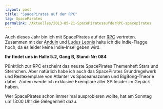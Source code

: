 ```yaml
---
layout: post
title: "SpacePirates auf der RPC"
tag: SpacePirates
permalink: /Aktuelles/2013-05-21-SpacePiratesaufderRPC-spacepirates
---
```


Auch dieses Jahr bin ich mit SpacePirates auf der [RPC](http://www.rpc-germany.de) vertreten. Zusammen mit der [Anduin](http://www.anduin-fanzine.de/) und [Ludus Leonis](http://www.ludus-leonis.com/) halte ich die Indie-Flagge hoch, da es leider keine Indie-Insel geben wird.

**Ihr findet uns in Halle 5.2, Gang B, Stand-Nr: 084**

Pünktlich zur RPC erscheint das neuste SpacePirates Themenheft Stars und Sternchen. Aber natürlich habe ich auch das SpacePirates Grundregelwerk und Restexemplare von Atlanter vs Spaceamazonen und BigBong-Theorie dabei. Zudem werde ich exklusive Exemplare aller SP:Insider im Gepäck haben.

Wer SpacePirates schon immer mal ausprobieren wollte, hat am Sonntag um 13:00 Uhr die Gelegenheit dazu.
